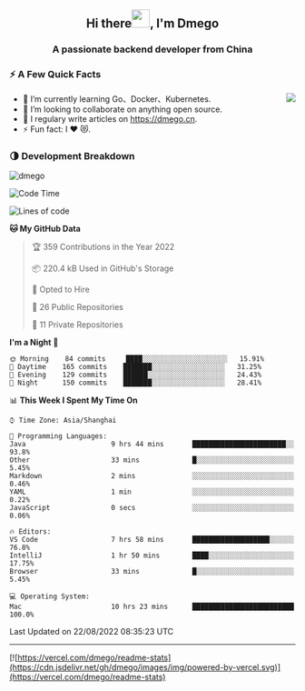 <h2 align="center">Hi there<img src="https://cdn.jsdelivr.net/gh/dmego/images/img/Hi.gif" height="32" />, I'm Dmego </h2>
<h3 align="center">A passionate backend developer from China</h3>

### ⚡️ A Few Quick Facts

<img align="right" src="https://readme-stats-dmego.vercel.app/api?username=dmego&show_icons=true&icon_color=1573B3&hide_title=true&text_color=718096&bg_color=00000000&hide_border=true"/>

<ul>
    <li> 🌱 I’m currently learning Go、Docker、Kubernetes.</li>
    <li> 👯 I’m looking to collaborate on anything open source.</li>
    <li> 📝 I regulary write articles on <a href="https://dmego.cn">https://dmego.cn</a>.</li>
    <li> ⚡ Fun fact: I ❤️ 😻.</li>
</ul>

### 🌗 Development Breakdown

<img src="https://komarev.com/ghpvc/?username=dmego" alt="dmego" />

<!--START_SECTION:waka-->
![Code Time](http://img.shields.io/badge/Code%20Time-1%2C699%20hrs%2059%20mins-blue)

![Lines of code](https://img.shields.io/badge/From%20Hello%20World%20I%27ve%20Written-237%20Thousand%20lines%20of%20code-blue)

**🐱 My GitHub Data** 

> 🏆 359 Contributions in the Year 2022
 > 
> 📦 220.4 kB Used in GitHub's Storage 
 > 
> 💼 Opted to Hire
 > 
> 📜 26 Public Repositories 
 > 
> 🔑 11 Private Repositories  
 > 
**I'm a Night 🦉** 

```text
🌞 Morning    84 commits     ████░░░░░░░░░░░░░░░░░░░░░   15.91% 
🌆 Daytime    165 commits    ███████░░░░░░░░░░░░░░░░░░   31.25% 
🌃 Evening    129 commits    ██████░░░░░░░░░░░░░░░░░░░   24.43% 
🌙 Night      150 commits    ███████░░░░░░░░░░░░░░░░░░   28.41%

```


📊 **This Week I Spent My Time On** 

```text
⌚︎ Time Zone: Asia/Shanghai

💬 Programming Languages: 
Java                     9 hrs 44 mins       ███████████████████████░░   93.8% 
Other                    33 mins             █░░░░░░░░░░░░░░░░░░░░░░░░   5.45% 
Markdown                 2 mins              ░░░░░░░░░░░░░░░░░░░░░░░░░   0.46% 
YAML                     1 min               ░░░░░░░░░░░░░░░░░░░░░░░░░   0.22% 
JavaScript               0 secs              ░░░░░░░░░░░░░░░░░░░░░░░░░   0.06%

🔥 Editors: 
VS Code                  7 hrs 58 mins       ███████████████████░░░░░░   76.8% 
IntelliJ                 1 hr 50 mins        ████░░░░░░░░░░░░░░░░░░░░░   17.75% 
Browser                  33 mins             █░░░░░░░░░░░░░░░░░░░░░░░░   5.45%

💻 Operating System: 
Mac                      10 hrs 23 mins      █████████████████████████   100.0%

```


 Last Updated on 22/08/2022 08:35:23 UTC
<!--END_SECTION:waka-->

---

[![https://vercel.com/dmego/readme-stats](https://cdn.jsdelivr.net/gh/dmego/images/img/powered-by-vercel.svg)](https://vercel.com/dmego/readme-stats)

